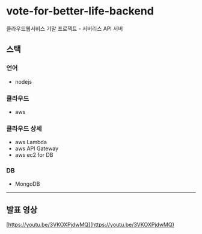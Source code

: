 # vote-for-better-life-backend
 클라우드웹서비스 기말 프로젝트 - 서버리스 API 서버
 <br/>

## 스택
### 언어
- nodejs

### 클라우드
- aws

### 클라우드 상세
- aws Lambda
- aws API Gateway
- aws ec2 for DB

### DB
- MongoDB

---

## 발표 영상
[https://youtu.be/3VKOXPjdwMQ](https://youtu.be/3VKOXPjdwMQ)